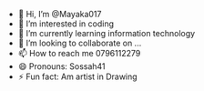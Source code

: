 - 👋 Hi, I’m @Mayaka017
- 👀 I’m interested in coding 
- 🌱 I’m currently learning information technology 
- 💞️ I’m looking to collaborate on ...
- 📫 How to reach me 0796112279
- 😄 Pronouns: Sossah41 
- ⚡ Fun fact: Am artist in Drawing 

<!---
Mayaka017/Mayaka017 is a ✨ special ✨ repository because its `README.md` (this file) appears on your GitHub profile.
You can click the Preview link to take a look at your changes.
--->

